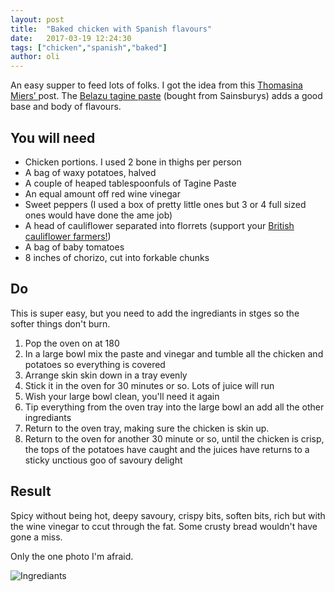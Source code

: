 ```yaml
---
layout: post
title:  "Baked chicken with Spanish flavours"
date:   2017-03-19 12:24:30
tags: ["chicken","spanish","baked"]
author: oli
---
```


An easy supper to feed lots of folks.  I got the idea from this [Thomasina Miers’ ](https://www.theguardian.com/lifeandstyle/2017/mar/17/ancho-chicken-thighs-tray-bake-recipe-lemon-drizzle-cake-candied-citrus-thomasina-miers) post.  The [Belazu tagine paste](https://www.belazu.com/product/tagine-paste-2/) (bought from Sainsburys) adds a good base and body of flavours.  

## You will need

* Chicken portions.  I used 2 bone in thighs per person 
* A bag of waxy potatoes, halved
* A couple of heaped tablespoonfuls of Tagine Paste
* An equal amount off red wine vinegar
* Sweet peppers (I used a box of pretty little ones but 3 or 4 full sized ones would have done the ame job)
* A head of cauliflower separated into florrets (support your [British cauliflower farmers!](https://www.independent.co.uk/life-style/food-and-drink/news/low-prices-force-farmers-to-give-up-on-cauliflowers-775599.html))
* A bag of baby tomatoes
* 8 inches of chorizo, cut into forkable chunks


## Do

This is super easy, but you need to add the ingrediants in stges so the softer things don't burn.

1. Pop the oven on at 180
2. In a large bowl mix the paste and vinegar and tumble all the chicken and potatoes so everything is covered 
3. Arrange skin skin down in a tray evenly
4. Stick it in the oven for 30 minutes or so.  Lots of juice will run
5. Wish your large bowl clean, you'll need it again
6. Tip everything from the oven tray into the large bowl an add all the other ingrediants
7. Return to the oven tray, making sure the chicken is skin up.
8. Return to the oven for another 30 minute or so, until the chicken is crisp, the tops of the potatoes have caught and the juices have returns to a sticky unctious goo of savoury delight


## Result

Spicy without being hot, deepy savoury, crispy bits, soften bits, rich but with the wine vinegar to ccut through the fat.  Some crusty bread wouldn't have gone a miss.

Only the one photo I'm afraid.

![Ingrediants](/images/blog/spanish_baked_chicken.jpg)
